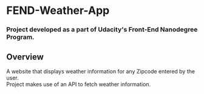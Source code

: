 # FEND-Weather-App
### Project developed as a part of Udacity's Front-End Nanodegree Program.

## Overview
A website that displays weather information for any Zipcode entered by the user. <br />
Project makes use of an API to fetch weather information.
